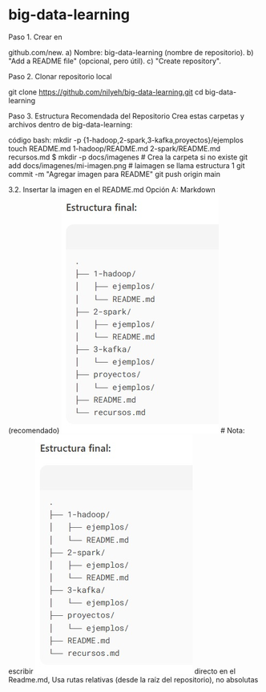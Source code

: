 # big-data-learning
Paso 1.
Crear en 

github.com/new.
a) Nombre: big-data-learning (nombre de repositorio).
b) "Add a README file" (opcional, pero útil).
c) "Create repository".

Paso 2.
Clonar repositorio local

git clone https://github.com/nilyeh/big-data-learning.git
cd big-data-learning

Paso 3.
Estructura Recomendada del Repositorio
Crea estas carpetas y archivos dentro de big-data-learning:

código bash:
mkdir -p {1-hadoop,2-spark,3-kafka,proyectos}/ejemplos
touch README.md 1-hadoop/README.md 2-spark/README.md recursos.md
$ mkdir -p docs/imagenes  # Crea la carpeta si no existe
git add docs/imagenes/mi-imagen.png # laimagen se llama estructura 1
git commit -m "Agregar imagen para README"
git push origin main

3.2. Insertar la imagen en el README.md
Opción A: Markdown (recomendado)
![Estructura inicial](docs/imagenes/estructura1.jpg) # Nota: escribir ![Estructura inicial](docs/imagenes/estructura1.jpg)   directo en el Readme.md, Usa rutas relativas (desde la raíz del repositorio), no absolutas
